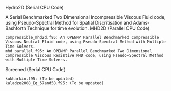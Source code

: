 Hydro2D (Serial CPU Code)

A Serial Benchmarked Two Dimensional Incompressible Viscous Fluid code, using Pseudo-Spectral Method for Spatial Discritisation and Adams-Bashforth Technique for time evolution.
MHD2D (Parallel CPU Code)

    compressible_mhd2d.f95: An OPENMP Parallel Benchmarked Compressible Viscous Neutral Fluid code, using Pseudo-Spectral Method with Multiple Time Solvers.
    mhd_parallel.f95: An OPENMP Parallel Benchmarked Two Dimensional Compressible Viscous Resistive MHD code, using Pseudo-Spectral Method with Multiple Time Solvers.

Screened (Serial CPU Code)

    kukharkin.f95: (To be updated)
    kaladze2008_Eq_57and58.f95: (To be updated)
